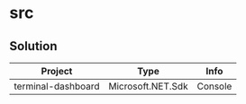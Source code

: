 # src

## Solution

| Project            | Type              | Info    |
| ------------------ | ----------------- | ------- |
| terminal-dashboard | Microsoft.NET.Sdk | Console |
